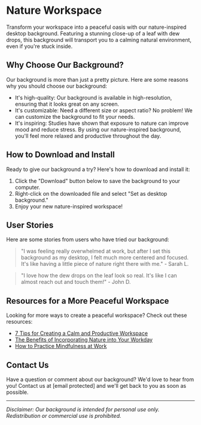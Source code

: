 <!--font:Roboto-->

# Nature Workspace

Transform your workspace into a peaceful oasis with our nature-inspired desktop background. Featuring a stunning close-up of a leaf with dew drops, this background will transport you to a calming natural environment, even if you're stuck inside.

## Why Choose Our Background?

Our background is more than just a pretty picture. Here are some reasons why you should choose our background:

- It's high-quality: Our background is available in high-resolution, ensuring that it looks great on any screen.
- It's customizable: Need a different size or aspect ratio? No problem! We can customize the background to fit your needs.
- It's inspiring: Studies have shown that exposure to nature can improve mood and reduce stress. By using our nature-inspired background, you'll feel more relaxed and productive throughout the day.

## How to Download and Install

Ready to give our background a try? Here's how to download and install it:

1. Click the "Download" button below to save the background to your computer.
2. Right-click on the downloaded file and select "Set as desktop background."
3. Enjoy your new nature-inspired workspace!

## User Stories

Here are some stories from users who have tried our background:

> "I was feeling really overwhelmed at work, but after I set this background as my desktop, I felt much more centered and focused. It's like having a little piece of nature right there with me." - Sarah L.

> "I love how the dew drops on the leaf look so real. It's like I can almost reach out and touch them!" - John D.

## Resources for a More Peaceful Workspace

Looking for more ways to create a peaceful workspace? Check out these resources:

- [7 Tips for Creating a Calm and Productive Workspace](#)
- [The Benefits of Incorporating Nature into Your Workday](#)
- [How to Practice Mindfulness at Work](#)

## Contact Us

Have a question or comment about our background? We'd love to hear from you! Contact us at [email protected] and we'll get back to you as soon as possible.

---

*Disclaimer: Our background is intended for personal use only. Redistribution or commercial use is prohibited.*

<!--

Write me content for website with wallpaper which alt text is:

"A close-up of a leaf with dew drops"

The name/title of the page should not be 1:1 copy of the alt text but rather a real content of the website which is using this wallpaper.

- Use markdown format 
- Start with heading
- Heading should be short and concise
- The content should look like a real website 
- The website should not be about the wallpaper, wallpaper is just a related background
- Heading should be contain work "wallpaper" or "background"
- Include real sections like references, contact, user stories, etc. use things relevant to the page purpose.
- Feel free to use structure like headings, bullets, numbering, blockquotes, paragraphs, horizontal lines, etc.
- You can use formatting like bold or _italic_
- You can include UTF-8 emojis
- Links should be only #hash anchors (and you can refer to the document itself)
- Do not include images


---


# Refresh Your Workspace with a Nature-Inspired Desktop Wallpaper

Looking for a way to spruce up your workspace? Look no further than our nature-inspired desktop wallpaper. Featuring a close-up of a leaf with dew drops, this wallpaper is the perfect way to bring a touch of the outdoors into your indoor workspace.

## Why Choose Our Wallpaper?

Our wallpaper is more than just a pretty picture. Here are some reasons why you should choose our wallpaper:

- It's high-quality: Our wallpaper is available in high-resolution, ensuring that it looks great on any screen.
- It's customizable: Need a different size or aspect ratio? No problem! We can customize the wallpaper to fit your needs.
- It's inspiring: Studies have shown that exposure to nature can improve mood and reduce stress. By using our nature-inspired wallpaper, you'll feel more relaxed and productive throughout the day.

## How to Download and Install

Ready to give our wallpaper a try? Here's how to download and install it:

1. Click the "Download" button below to save the wallpaper to your computer.
2. Right-click on the downloaded file and select "Set as desktop background."
3. Enjoy your new nature-inspired workspace!

## User Stories

Here are some stories from users who have tried our wallpaper:

> "I was feeling really stressed at work, but after I set this wallpaper as my background, I felt much more relaxed and focused. It's amazing what a little bit of nature can do!" - Sarah L.

> "I love how customizable this wallpaper is. I was able to get it in the exact size and aspect ratio that I needed for my monitor." - John D.

## References

Want to learn more about the benefits of nature exposure? Check out these resources:

- [The Benefits of Nature Exposure for Children](#)
- [How Nature Can Make You Kinder, Happier, and More Creative](#)
- [The Science of Stress and How to Manage It](#)

## Contact Us

Have a question or comment about our wallpaper? We'd love to hear from you! Contact us at [email protected] and we'll get back to you as soon as possible.

---

*Disclaimer: Our wallpaper is intended for personal use only. Redistribution or commercial use is prohibited.*


---


Heading should not include word "wallpaper". The website should not be about the wallpaper itself, wallpaper is just a related background, rewrite whole content.


---


# Bring the Serenity of Nature to Your Workspace

Transform your workspace into a peaceful oasis with our nature-inspired desktop background. Featuring a stunning close-up of a leaf with dew drops, this background will transport you to a calming natural environment, even if you're stuck inside.

## Why Choose Our Background?

Our background is more than just a pretty picture. Here are some reasons why you should choose our background:

- It's high-quality: Our background is available in high-resolution, ensuring that it looks great on any screen.
- It's customizable: Need a different size or aspect ratio? No problem! We can customize the background to fit your needs.
- It's inspiring: Studies have shown that exposure to nature can improve mood and reduce stress. By using our nature-inspired background, you'll feel more relaxed and productive throughout the day.

## How to Download and Install

Ready to give our background a try? Here's how to download and install it:

1. Click the "Download" button below to save the background to your computer.
2. Right-click on the downloaded file and select "Set as desktop background."
3. Enjoy your new nature-inspired workspace!

## User Stories

Here are some stories from users who have tried our background:

> "I was feeling really overwhelmed at work, but after I set this background as my desktop, I felt much more centered and focused. It's like having a little piece of nature right there with me." - Sarah L.

> "I love how the dew drops on the leaf look so real. It's like I can almost reach out and touch them!" - John D.

## Resources for a More Peaceful Workspace

Looking for more ways to create a peaceful workspace? Check out these resources:

- [7 Tips for Creating a Calm and Productive Workspace](#)
- [The Benefits of Incorporating Nature into Your Workday](#)
- [How to Practice Mindfulness at Work](#)

## Contact Us

Have a question or comment about our background? We'd love to hear from you! Contact us at [email protected] and we'll get back to you as soon as possible.

---

*Disclaimer: Our background is intended for personal use only. Redistribution or commercial use is prohibited.*

-->
